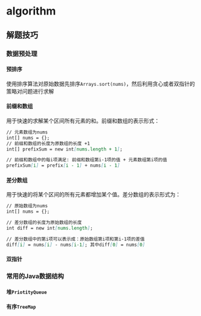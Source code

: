 # algorithm

## 解题技巧

### 数据预处理

#### 预排序
使用排序算法对原始数据先排序`Arrays.sort(nums)`，然后利用贪心或者双指针的策略对问题进行求解

#### 前缀和数组
用于快速的求解某个区间所有元素的和。前缀和数组的表示形式：

```markdown
// 元素数组为nums
int[] nums = {};
// 前缀和数组的长度为原数组的长度 +1
int[] prefixSum = new int[nums.length + 1];

// 前缀和数组中的每i项满足: 前缀和数组第i-1项的值 + 元素数组第i项的值
prefixSum[i] = prefix[i - 1] + nums[i - 1]

```

#### 差分数组
用于快速的将某个区间的所有元素都增加某个值。差分数组的表示形式为：

```markdown
// 原始数组为nums
int[] nums = {};

// 差分数组的长度为原始数组的长度
int diff = new int[nums.length];

// 差分数组中的第i项可以表示成：原始数组第i项和第i-1项的差值
diff[i] = nums[i] - nums[i-1]; 其中diff[0] = nums[0]
```

#### 双指针

### 常用的Java数据结构

#### 堆`PriotityQueue`

#### 有序`TreeMap`